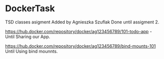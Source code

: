 # DockerTask
TSD classes asigment
Added by Agnieszka Szuflak
Done until assigment 2.


https://hub.docker.com/repository/docker/ag123456789/101-todo-app - Until Sharing our App.

https://hub.docker.com/repository/docker/ag123456789/bind-mounts-101 Until Using bind mounnts.
